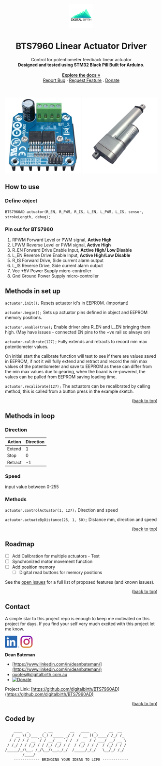<div id="top"></div>

<!-- PROJECT LOGO -->
<br />
<div align="center">
  <a href="https://github.com/digitalbirth/BTS7960AD">
    <img src="images/logo_bg.png" alt="Logo" width="80" height="80">
  </a>

<h1 align="center">BTS7960 Linear Actuator Driver</h1>

  <p align="center">
    Control for potentiometer feedback linear actuator
    <br />
    <strong>Designed and tested using STM32 Black Pill Built for Arduino.</strong>
    <br />
    <br />
    <a href="https://github.com/digitalbirth/BTS7960AD"><strong>Explore the docs »</strong></a>
    <br />
    <a href="https://github.com/digitalbirth/BTS7960AD/issues">Report Bug</a>
    ·
    <a href="https://github.com/digitalbirth/BTS7960AD/issues">Request Feature</a>
    .
    <a href="https://www.paypal.com/cgi-bin/webscr?cmd=_s-xclick&hosted_button_id=YFJKGDDSEL7D2">Donate</a>
  </p>
  
</div>
<br />
<br />
<div align="center">
        <img src="images/bts7960-h-bridge-motor-driver-max-43a.jpg" width="250"/>
        <img src="images/linear-actuator.jpg" width="250"/>
</div>


## How to use

### Define object

`BTS7960AD actuator(R_EN, R_PWM, R_IS, L_EN, L_PWM, L_IS, sensor, strokeLength, debug);`

### Pin out for BTS7960

1. RPWM Forward Level or PWM signal, **Active High**
2. LPWM Reverse Level or PWM signal, **Active High**
3. R_EN Forward Drive Enable Input, **Active High/ Low Disable**
4. L_EN Reverse Drive Enable Input, **Active High/Low Disable**
5. R_IS Forward Drive, Side current alarm output
6. L_IS Reverse Drive, Side current alarm output
7. Vcc +5V Power Supply micro-controller
8. Gnd Ground Power Supply micro-controller

## Methods in set up

`actuator.init();`      Resets actuator id's in EEPROM. (important)

`actuator.begin();`     Sets up actuator pins defined in object and EEPROM memory positions.

`actuator.enable(true);`  Enable driver pins R_EN and L_EN bringing them high. (May have issues - connected EN pins to the +ve rail so always on)

`actuator.calibrate(127);`   Fully extends and retracts to record min max potentiometer values.

On initial start the calibrate function will test to see if there are values saved in EEPROM, if not it will fully extend and retract and record the min max values of the potentiometer and save to EEPROM as these can differ from the min max values due to gearing, when the board is re-powered, the values can be pulled from EEPROM saving loading time.

 
`actuator.recalibrate(127);`   The actuators can be recalibrated by calling method, this is called from a button press in the example sketch.

<p align="right">(<a href="#top">back to top</a>)</p>

## Methods in loop

### Direction

| Action  | Direction |
| ------------- | ------------- |
| Extend  | 1  |
| Stop  | 0  |
| Retract  | -1  |

### Speed

input value between 0-255

### Methods

`actuator.controlActuator(1, 127);` Direction and speed

`actuator.actuateByDistance(25, 1, 50);` Distance mm, direction and speed

<p align="right">(<a href="#top">back to top</a>)</p>

<!-- ROADMAP -->
## Roadmap

- [ ] Add Calibration for multiple actuators - Test
- [ ] Synchronized motor movement function
- [ ] Add position memory
    - [ ] Digital read buttons for memory positions

See the [open issues](https://github.com/digitalbirth/BTS7960AD/issues) for a full list of proposed features (and known issues).

<p align="right">(<a href="#top">back to top</a>)</p>


<!-- CONTACT -->
## Contact

A simple star to this project repo is enough to keep me motivated on this project for days. If you find your self very much excited with this project let me know.

[<img src="images/linkedin.png" height="40em" align="center" alt="Follow Digital Birth on LinkedIn" title="Follow Digital Birth on LinkedIn"/>](https://www.linkedin.com/company/digitalbirth)
[<img src="images/instagram.svg" height="40em" align="center" alt="Follow Digital Birth on Instagram" title="Follow Digital Birth on Instagram"/>](https://www.instagram.com/digitalbirthau/)

**Dean Bateman** 
- [https://www.linkedin.com/in/deanbateman/](https://www.linkedin.com/in/deanbateman/) 
- quotes@digitalbirth.com.au
- [![Donate](https://img.shields.io/badge/Donate-PayPal-green.svg)](https://www.paypal.com/cgi-bin/webscr?cmd=_s-xclick&hosted_button_id=YFJKGDDSEL7D2)





Project Link: [https://github.com/digitalbirth/BTS7960AD](https://github.com/digitalbirth/BTS7960AD)

<p align="right">(<a href="#top">back to top</a>)</p>

## Coded by


        ____  _       _ __        __   ____  _      __  __
       / __ \(_)___ _(_) /_____ _/ /  / __ )(_)____/ /_/ /_    
	  / / / / / __ `/ / __/ __ `/ /  / __  / / ___/ __/ __ \   
	 / /_/ / / /_/ / / /_/ /_/ / /  / /_/ / / /  / /_/ / / /  
	/_____/_/\__, /_/\__/\__,_/_/  /_____/_/_/   \__/_/ /_/ 
            /____/    
        ------------ BRINGING YOUR IDEAS TO LIFE ------------                                      